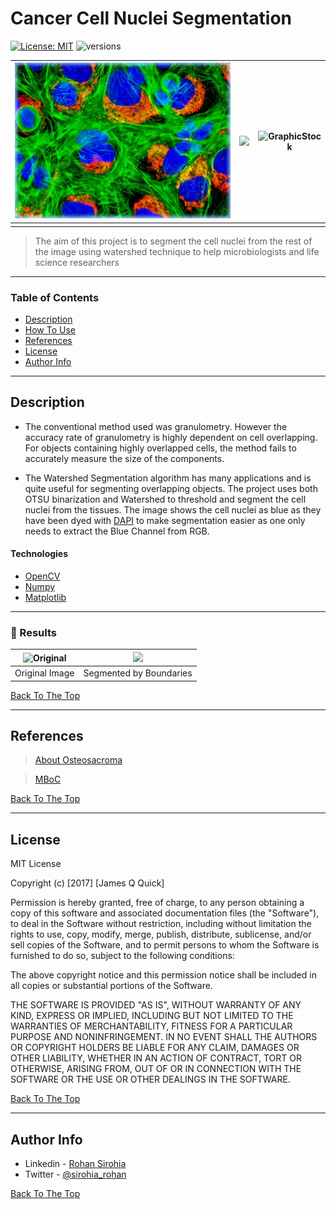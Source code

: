 # Cancer Cell Nuclei Segmentation
[![License: MIT](https://img.shields.io/badge/License-MIT-yellow.svg)](https://opensource.org/licenses/MIT) ![versions](https://img.shields.io/pypi/pyversions/pybadges.svg)



| ![VideoBlocks](https://github.com/RohanTrix/Osteosarcoma-cell-Segmentation-using-Watershed/blob/master/images/cells.jpg)  | ![](https://i.ibb.co/8bng010/opening.jpg) | ![GraphicStock](https://i.ibb.co/N1jVVcy/Markers.jpg) |
|:---:|:---:|:---:|
| |  |  |

> The aim of this project is to segment the cell nuclei from the rest of the image using watershed technique to help microbiologists and life science researchers

---

### Table of Contents

- [Description](#description)
- [How To Use](#how-to-use)
- [References](#references)
- [License](#license)
- [Author Info](#author-info)

---

## Description
* The conventional method used was granulometry. However the accuracy rate of granulometry is highly dependent on cell overlapping. For objects containing highly overlapped cells, the method fails to accurately measure the size of the components.

* The Watershed Segmentation algorithm has many applications and is quite useful for segmenting overlapping objects. The project uses both OTSU binarization and Watershed to threshold and segment the cell nuclei from the tissues. The image shows the cell nuclei as blue as they have been dyed with [DAPI](https://en.wikipedia.org/wiki/DAPI) to make segmentation easier as one only needs to extract the Blue Channel from RGB. 

#### Technologies

- [OpenCV](https://pypi.org/project/opencv-python/)
- [Numpy](https://pypi.org/project/numpy/)
- [Matplotlib](https://pypi.org/project/matplotlib/)


---

### :rocket: Results
| ![Original](https://i.ibb.co/BZq4JFD/Original.jpg)  | ![](https://i.ibb.co/BBxm5Jc/Boundaries-overlayed-from-colored-grains.jpg) 
|:---:|:---:|
| Original Image | Segmented by Boundaries |

[Back To The Top](#read-me-template)

---

## References
> [About Osteosacroma](https://www.cancer.org/cancer/osteosarcoma/about.html)
 
> [MBoC](https://www.molbiolcell.org/doi/10.1091/mbc.E18-08-0545)

[Back To The Top](#read-me-template)

---

## License

MIT License

Copyright (c) [2017] [James Q Quick]

Permission is hereby granted, free of charge, to any person obtaining a copy
of this software and associated documentation files (the "Software"), to deal
in the Software without restriction, including without limitation the rights
to use, copy, modify, merge, publish, distribute, sublicense, and/or sell
copies of the Software, and to permit persons to whom the Software is
furnished to do so, subject to the following conditions:

The above copyright notice and this permission notice shall be included in all
copies or substantial portions of the Software.

THE SOFTWARE IS PROVIDED "AS IS", WITHOUT WARRANTY OF ANY KIND, EXPRESS OR
IMPLIED, INCLUDING BUT NOT LIMITED TO THE WARRANTIES OF MERCHANTABILITY,
FITNESS FOR A PARTICULAR PURPOSE AND NONINFRINGEMENT. IN NO EVENT SHALL THE
AUTHORS OR COPYRIGHT HOLDERS BE LIABLE FOR ANY CLAIM, DAMAGES OR OTHER
LIABILITY, WHETHER IN AN ACTION OF CONTRACT, TORT OR OTHERWISE, ARISING FROM,
OUT OF OR IN CONNECTION WITH THE SOFTWARE OR THE USE OR OTHER DEALINGS IN THE
SOFTWARE.

[Back To The Top](#read-me-template)

---

## Author Info

- Linkedin - [Rohan Sirohia](https://www.linkedin.com/in/rohan-sirohia)
- Twitter - [@sirohia_rohan](https://twitter.com/sirohia_rohan)

[Back To The Top](#read-me-template)
